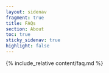 ```yaml
---
layout: sidenav
fragment: true
title: FAQs
section: About
toc: true
sticky_sidenav: true
highlight: false
---
```


{% include_relative content/faq.md %}
